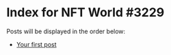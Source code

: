 # Index for NFT World #3229
Posts will be displayed in the order below:

- [Your first post](./001-first.md)

